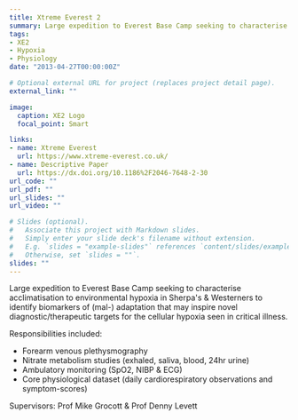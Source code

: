 ```yaml
---
title: Xtreme Everest 2
summary: Large expedition to Everest Base Camp seeking to characterise acclimatisation to environmental hypoxia in Sherpa's & Westerners to identify biomarkers of (mal-) adaptation that may inspire novel diagnostic/therapeutic targets for the cellular hypoxia seen in critical illness.
tags:
- XE2
- Hypoxia
- Physiology
date: "2013-04-27T00:00:00Z"

# Optional external URL for project (replaces project detail page).
external_link: ""

image:
  caption: XE2 Logo
  focal_point: Smart

links:
- name: Xtreme Everest
  url: https://www.xtreme-everest.co.uk/
- name: Descriptive Paper
  url: https://dx.doi.org/10.1186%2F2046-7648-2-30
url_code: ""
url_pdf: ""
url_slides: ""
url_video: ""

# Slides (optional).
#   Associate this project with Markdown slides.
#   Simply enter your slide deck's filename without extension.
#   E.g. `slides = "example-slides"` references `content/slides/example-slides.md`.
#   Otherwise, set `slides = ""`.
slides: ""
---
```

Large expedition to Everest Base Camp seeking to characterise acclimatisation to environmental hypoxia in Sherpa's & Westerners to identify biomarkers of (mal-) adaptation that may inspire novel diagnostic/therapeutic targets for the cellular hypoxia seen in critical illness.

Responsibilities included:

* Forearm venous plethysmography
* Nitrate metabolism studies (exhaled, saliva, blood, 24hr urine)
* Ambulatory monitoring (SpO2, NIBP & ECG)
* Core physiological dataset (daily cardiorespiratory observations and symptom-scores)

Supervisors: Prof Mike Grocott & Prof Denny Levett
